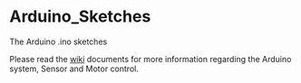 # Arduino_Sketches
The Arduino .ino sketches

Please read the [wiki](https://github.com/CasperPlatform/Arduino_Sketches/wiki) documents for more information regarding the Arduino system, Sensor and Motor control.


